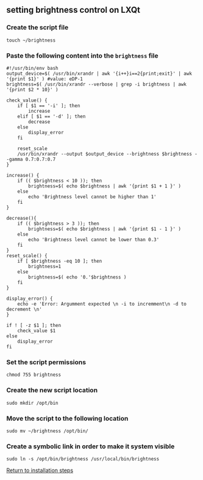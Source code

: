 ## setting brightness control on LXQt

### Create the script file

    touch ~/brightness

### Paste the following content into the <code>brightness</code> file


    #!/usr/bin/env bash
    output_device=$( /usr/bin/xrandr | awk '{i++}i==2{print;exit}' | awk '{print $1}' ) #value: eDP-1
    brightness=$( /usr/bin/xrandr --verbose | grep -i brightness | awk '{print $2 * 10}' )

    check_value() {
	    if [ $1 == '-i' ]; then
		    increase
	    elif [ $1 == '-d' ]; then
		    decrease
	    else
		    display_error
	    fi

	    reset_scale
	    /usr/bin/xrandr --output $output_device --brightness $brightness --gamma 0.7:0.7:0.7
    }

    increase() {
        if (( $brightness < 10 )); then
            brightness=$( echo $brightness | awk '{print $1 + 1 }' )
        else
            echo 'Brightness level cannot be higher than 1'
        fi
    }

    decrease(){
        if (( $brightness > 3 )); then
            brightness=$( echo $brightness | awk '{print $1 - 1 }' )
        else
            echo 'Brightness level cannot be lower than 0.3'
        fi
    }
    reset_scale() {
        if [ $brightness -eq 10 ]; then
            brightness=1
        else
            brightness=$( echo '0.'$brightness )
        fi
    }

    display_error() {
        echo -e 'Error: Argumment expected \n -i to incremment\n -d to decrement \n'
    }

    if ! [ -z $1 ]; then
        check_value $1
    else
        display_error
    fi

### Set the script permissions

    chmod 755 brightness

### Create the new script location

    sudo mkdir /opt/bin

### Move the script to the following location

    sudo mv ~/brightness /opt/bin/

### Create a symbolic link in order to make it system visible

    sudo ln -s /opt/bin/brightness /usr/local/bin/brightness


[Return to installation steps](debian-install.md#option-3-lxqt)
